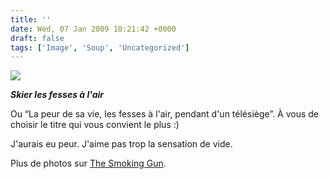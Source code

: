 ```yaml
---
title: ''
date: Wed, 07 Jan 2009 10:21:42 +0000
draft: false
tags: ['Image', 'Soup', 'Uncategorized']
---
```


![](https://madd0.files.wordpress.com/2009/01/rcxxgaq0nifdy4s6twwuzrrbo1_1280.jpg)

**_Skier les fesses à l'air_**

Ou “La peur de sa vie, les fesses à l'air, pendant d'un télésiège”. À vous de choisir le titre qui vous convient le plus :)

J'aurais eu peur. J'aime pas trop la sensation de vide.

Plus de photos sur [The Smoking Gun](http://www.thesmokinggun.com/archive/years/2009/0106091vail1.html).
